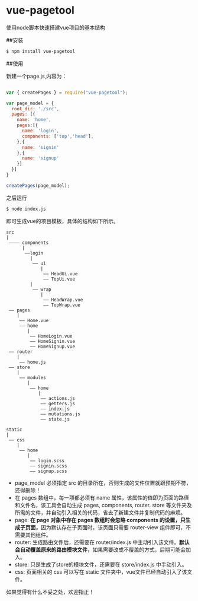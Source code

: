 # vue-pagetool
使用node脚本快速搭建vue项目的基本结构

##安装
``` bash
$ npm install vue-pagetool
```

##使用

新建一个page.js,内容为：
```javascript

var { createPages } = require("vue-pagetool");

var page_model = {
  root_dir: './src',
  pages: [{
    name: 'home',
    pages:[{
      name: 'login',
      components: ['top','head'],
    },{
      name: 'signin'
    },{
      name: 'signup'
    }]
  }]
}

createPages(page_model);
```

之后运行
``` bash
$ node index.js
```
即可生成vue的项目模板，具体的结构如下所示。

```code
src
|
 ———— components
      |
       ——login
         |
          —— ui
             |
              —— HeadUi.vue
              —— TopUi.vue
         |
          —— wrap
             |
              —— HeadWrap.vue
              —— TopWrap.vue
 —— pages
    |
     —— Home.vue
     —— home
        |
         —— HomeLogin.vue
         —— HomeSignin.vue
         —— HomeSignup.vue
 —— router
    |
     —— home.js
 —— store
    |
     —— modules
        |
         —— home
            |
             —— actions.js
             —— getters.js
             —— index.js
             —— mutations.js
             —— state.js

static
|
 —— css
    |
     —— home
        |
         —— login.scss
         —— signin.scss
         —— signup.scss
```

- page_model 必须指定 src 的目录所在，否则生成的文件位置就跟预期不符，还得删除！
- 在 pages 数组中，每一项都必须有 name 属性，该属性的值即为页面的路径和文件名，该工具会自动生成 pages, components, router. store 等文件夹及所需的文件，并自动引入相关的代码，省去了新建文件并复制代码的麻烦。
- page: <b>在 page 对象中存在 pages 数组时会忽略 components 的设置，只生成子页面，</b>因为默认存在子页面时，该页面只需要 router-view 组件即可，不需要其他组件。
- router: 生成路由文件后，还需要在 router/index.js 中主动引入该文件。<b>默认会自动覆盖原来的路由模块文件，</b>如果需要改成不覆盖的方式，后期可能会加入。
- store: 只是生成了store的模块文件，还需要在 store/index.js 中手动引入。
- css: 页面相关的 css 可以写在 static 文件夹中，vue文件已经自动引入了该文件。


如果觉得有什么不妥之处，欢迎指正！
